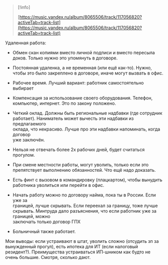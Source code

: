 > [!info]  
>  
> [https://music.yandex.ru/album/8065506/track/117056820?activeTab=track-list](https://music.yandex.ru/album/8065506/track/117056820?activeTab=track-list)  

Удаленная работа:

- Обмен скан копиями вместо личной подписи и вместо пересыла доков. Только нужно это упомянуть в договоре.
- Постоянная удаленка, а не временная (или ещё как-то). Нужно, чтобы это было закреплено в договоре, иначе могут вызвать в офис.
- Рабочее время. Лучший вариант: работник самостоятельно выбирает
- Компенсация за использование своего оборудования. Телефон, компьютер, интернет. Это по закону положено.
- Четкий оклад. Должны быть региональные надбавки (где сотрудник  
    работает). Наниматель может вычесть эти надбавки из предлагаемого  
    оклада, что некрасиво. Лучше про эти надбавки напоминать, когда договор  
    уже заключён.  
    
- Нельзя не отвечать более 2х рабочих дней, будет считаться прогулом.
- При смене местности работы, могут уволить, только если это препятствует выполнению обязанностей. Что ещё надо доказать.
- Есть финт с вызовом в командировку (плацкартом), чтобы вынудить работника уволиться или перейти в офис.
- Начать работу можно по договору найма, пока ты в России. Если уже за  
    границей, лучше скрывать. Если переехал за границу, тоже лучше скрывать. Минтруда дало разъяснения, что если работник уже за границей, можно  
    заключать только договор ГПХ  
    
- Больничный также работает.

Мои выводы: если устраивают в штат, уволить сложно (отсудить зп за вынужденный прогул), есть ипотека для ИТ (если налоговый резидент?). Преимущества устраиваться ИП-шником как будто не очень большие. Смотря, сколько дают.